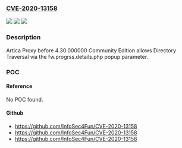 ### [CVE-2020-13158](https://cve.mitre.org/cgi-bin/cvename.cgi?name=CVE-2020-13158)
![](https://img.shields.io/static/v1?label=Product&message=n%2Fa&color=blue)
![](https://img.shields.io/static/v1?label=Version&message=n%2Fa&color=blue)
![](https://img.shields.io/static/v1?label=Vulnerability&message=n%2Fa&color=brighgreen)

### Description

Artica Proxy before 4.30.000000 Community Edition allows Directory Traversal via the fw.progrss.details.php popup parameter.

### POC

#### Reference
No POC found.

#### Github
- https://github.com/InfoSec4Fun/CVE-2020-13158
- https://github.com/InfoSec4Fun/CVE-2020-13158
- https://github.com/InfoSec4Fun/CVE-2020-13158

